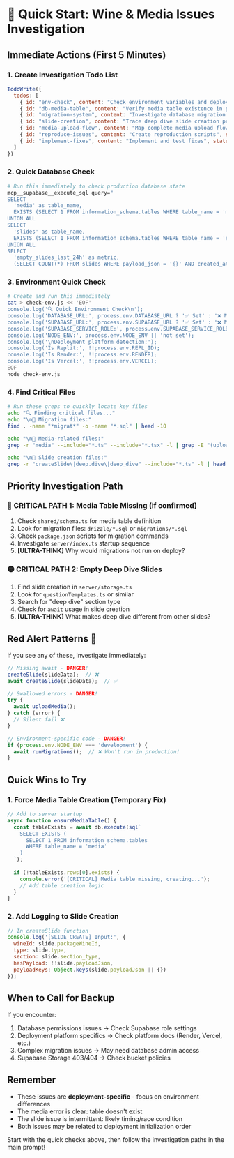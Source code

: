 # 🚀 Quick Start: Wine & Media Issues Investigation

## Immediate Actions (First 5 Minutes)

### 1. Create Investigation Todo List
```javascript
TodoWrite({
  todos: [
    { id: "env-check", content: "Check environment variables and deployment config", status: "pending", priority: "high" },
    { id: "db-media-table", content: "Verify media table existence in production DB", status: "pending", priority: "high" },
    { id: "migration-system", content: "Investigate database migration system", status: "pending", priority: "high" },
    { id: "slide-creation", content: "Trace deep dive slide creation process", status: "pending", priority: "high" },
    { id: "media-upload-flow", content: "Map complete media upload flow", status: "pending", priority: "high" },
    { id: "reproduce-issues", content: "Create reproduction scripts", status: "pending", priority: "medium" },
    { id: "implement-fixes", content: "Implement and test fixes", status: "pending", priority: "medium" }
  ]
})
```

### 2. Quick Database Check
```bash
# Run this immediately to check production database state
mcp__supabase__execute_sql query="
SELECT 
  'media' as table_name,
  EXISTS (SELECT 1 FROM information_schema.tables WHERE table_name = 'media') as exists
UNION ALL
SELECT 
  'slides' as table_name,
  EXISTS (SELECT 1 FROM information_schema.tables WHERE table_name = 'slides') as exists
UNION ALL
SELECT 
  'empty_slides_last_24h' as metric,
  (SELECT COUNT(*) FROM slides WHERE payload_json = '{}' AND created_at > NOW() - INTERVAL '24 hours')::boolean as exists;"
```

### 3. Environment Quick Check
```bash
# Create and run this immediately
cat > check-env.js << 'EOF'
console.log('🔍 Quick Environment Check\n');
console.log('DATABASE_URL:', process.env.DATABASE_URL ? '✅ Set' : '❌ Missing');
console.log('SUPABASE_URL:', process.env.SUPABASE_URL ? '✅ Set' : '❌ Missing');
console.log('SUPABASE_SERVICE_ROLE:', process.env.SUPABASE_SERVICE_ROLE ? '✅ Set' : '❌ Missing');
console.log('NODE_ENV:', process.env.NODE_ENV || 'not set');
console.log('\nDeployment platform detection:');
console.log('Is Replit:', !!process.env.REPL_ID);
console.log('Is Render:', !!process.env.RENDER);
console.log('Is Vercel:', !!process.env.VERCEL);
EOF
node check-env.js
```

### 4. Find Critical Files
```bash
# Run these greps to quickly locate key files
echo "🔍 Finding critical files..."
echo "\n📁 Migration files:"
find . -name "*migrat*" -o -name "*.sql" | head -10

echo "\n📁 Media-related files:"
grep -r "media" --include="*.ts" --include="*.tsx" -l | grep -E "(upload|media)" | head -10

echo "\n📁 Slide creation files:"
grep -r "createSlide\|deep.dive\|deep_dive" --include="*.ts" -l | head -10
```

## Priority Investigation Path

### 🔴 CRITICAL PATH 1: Media Table Missing (if confirmed)
1. Check `shared/schema.ts` for media table definition
2. Look for migration files: `drizzle/*.sql` or `migrations/*.sql`
3. Check `package.json` scripts for migration commands
4. Investigate `server/index.ts` startup sequence
5. **[ULTRA-THINK]** Why would migrations not run on deploy?

### 🟡 CRITICAL PATH 2: Empty Deep Dive Slides
1. Find slide creation in `server/storage.ts`
2. Look for `questionTemplates.ts` or similar
3. Search for "deep dive" section type
4. Check for `await` usage in slide creation
5. **[ULTRA-THINK]** What makes deep dive different from other slides?

## Red Alert Patterns 🚨

If you see any of these, investigate immediately:

```javascript
// Missing await - DANGER!
createSlide(slideData);  // ❌
await createSlide(slideData);  // ✅

// Swallowed errors - DANGER!
try {
  await uploadMedia();
} catch (error) {
  // Silent fail ❌
}

// Environment-specific code - DANGER!
if (process.env.NODE_ENV === 'development') {
  await runMigrations();  // ❌ Won't run in production!
}
```

## Quick Wins to Try

### 1. Force Media Table Creation (Temporary Fix)
```javascript
// Add to server startup
async function ensureMediaTable() {
  const tableExists = await db.execute(sql`
    SELECT EXISTS (
      SELECT 1 FROM information_schema.tables 
      WHERE table_name = 'media'
    )
  `);
  
  if (!tableExists.rows[0].exists) {
    console.error('[CRITICAL] Media table missing, creating...');
    // Add table creation logic
  }
}
```

### 2. Add Logging to Slide Creation
```javascript
// In createSlide function
console.log('[SLIDE_CREATE] Input:', {
  wineId: slide.packageWineId,
  type: slide.type,
  section: slide.section_type,
  hasPayload: !!slide.payloadJson,
  payloadKeys: Object.keys(slide.payloadJson || {})
});
```

## When to Call for Backup

If you encounter:
1. Database permissions issues → Check Supabase role settings
2. Deployment platform specifics → Check platform docs (Render, Vercel, etc.)
3. Complex migration issues → May need database admin access
4. Supabase Storage 403/404 → Check bucket policies

## Remember

- These issues are **deployment-specific** - focus on environment differences
- The media error is clear: table doesn't exist
- The slide issue is intermittent: likely timing/race condition
- Both issues may be related to deployment initialization order

Start with the quick checks above, then follow the investigation paths in the main prompt!